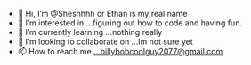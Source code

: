 - 👋 Hi, I’m @Sheshhhh or Ethan is my real name
- 👀 I’m interested in ...figuring out how to code and having fun.
- 🌱 I’m currently learning ...nothing really
- 💞️ I’m looking to collaborate on ...Im not sure yet
- 📫 How to reach me ...billybobcoolguy2077@gmail.com

<!---
Sheshhhh/Sheshhhh is a ✨ special ✨ repository because its `README.md` (this file) appears on your GitHub profile.
You can click the Preview link to take a look at your changes.
--->
